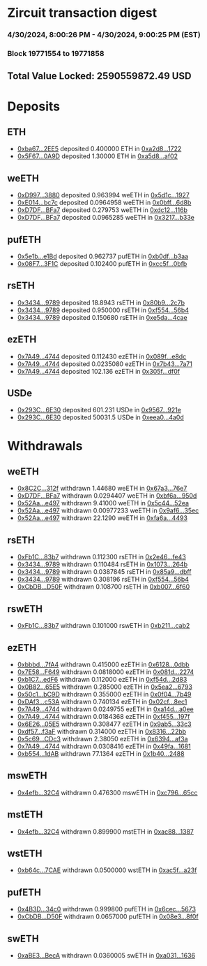 # Zircuit transaction digest
### 4/30/2024, 8:00:26 PM - 4/30/2024, 9:00:25 PM (EST)
### Block 19771554 to 19771858

## Total Value Locked: 2590559872.49 USD

# Deposits
## ETH
- [0xba67...2EE5](https://etherscan.io/address/0xba678c767De1f147e9e6f2E26492C904F0B32EE5) deposited 0.400000 ETH in [0xa2d8...1722](https://etherscan.io/tx/0xba678c767De1f147e9e6f2E26492C904F0B32EE5)
- [0x5F67...0A9D](https://etherscan.io/address/0x5F67f90b47363c393edBBB7EB8a0C5E99BA40A9D) deposited 1.30000 ETH in [0xa5d8...af02](https://etherscan.io/tx/0x5F67f90b47363c393edBBB7EB8a0C5E99BA40A9D)
## weETH
- [0xD997...3880](https://etherscan.io/address/0xD997e887d93276EF9Cef5B642AfFCc0B20c03880) deposited 0.963994 weETH in [0x5d1c...1927](https://etherscan.io/tx/0xD997e887d93276EF9Cef5B642AfFCc0B20c03880)
- [0xE014...bc7c](https://etherscan.io/address/0xE014c63C33777b1EeDECe48f7E5de886E541bc7c) deposited 0.0964958 weETH in [0x0bff...6d8b](https://etherscan.io/tx/0xE014c63C33777b1EeDECe48f7E5de886E541bc7c)
- [0xD7DF...BFa7](https://etherscan.io/address/0xD7DF7E085214743530afF339aFC420c7c720BFa7) deposited 0.279753 weETH in [0xdc12...116b](https://etherscan.io/tx/0xD7DF7E085214743530afF339aFC420c7c720BFa7)
- [0xD7DF...BFa7](https://etherscan.io/address/0xD7DF7E085214743530afF339aFC420c7c720BFa7) deposited 0.0965285 weETH in [0x3217...b33e](https://etherscan.io/tx/0xD7DF7E085214743530afF339aFC420c7c720BFa7)
## pufETH
- [0x5e1b...e1Bd](https://etherscan.io/address/0x5e1bd214FBfF85f66d5ce01a0C95F73ed191e1Bd) deposited 0.962737 pufETH in [0xb0df...b3aa](https://etherscan.io/tx/0x5e1bd214FBfF85f66d5ce01a0C95F73ed191e1Bd)
- [0x08F7...3F1C](https://etherscan.io/address/0x08F793cDFBEf911424d1A592Acf57BfFDC563F1C) deposited 0.102400 pufETH in [0xcc5f...0bfb](https://etherscan.io/tx/0x08F793cDFBEf911424d1A592Acf57BfFDC563F1C)
## rsETH
- [0x3434...9789](https://etherscan.io/address/0x34349c5569e7B846c3558961552D2202760A9789) deposited 18.8943 rsETH in [0x80b9...2c7b](https://etherscan.io/tx/0x34349c5569e7B846c3558961552D2202760A9789)
- [0x3434...9789](https://etherscan.io/address/0x34349c5569e7B846c3558961552D2202760A9789) deposited 0.950000 rsETH in [0xf554...56b4](https://etherscan.io/tx/0x34349c5569e7B846c3558961552D2202760A9789)
- [0x3434...9789](https://etherscan.io/address/0x34349c5569e7B846c3558961552D2202760A9789) deposited 0.150680 rsETH in [0xe5da...4cae](https://etherscan.io/tx/0x34349c5569e7B846c3558961552D2202760A9789)
## ezETH
- [0x7A49...4744](https://etherscan.io/address/0x7A493Be5c2ce014cD049Bf178a1ac0Db1B434744) deposited 0.112430 ezETH in [0x089f...e8dc](https://etherscan.io/tx/0x7A493Be5c2ce014cD049Bf178a1ac0Db1B434744)
- [0x7A49...4744](https://etherscan.io/address/0x7A493Be5c2ce014cD049Bf178a1ac0Db1B434744) deposited 0.0235080 ezETH in [0x7b43...7a71](https://etherscan.io/tx/0x7A493Be5c2ce014cD049Bf178a1ac0Db1B434744)
- [0x7A49...4744](https://etherscan.io/address/0x7A493Be5c2ce014cD049Bf178a1ac0Db1B434744) deposited 102.136 ezETH in [0x305f...df0f](https://etherscan.io/tx/0x7A493Be5c2ce014cD049Bf178a1ac0Db1B434744)
## USDe
- [0x293C...6E30](https://etherscan.io/address/0x293C6937D8D82e05B01335F7B33FBA0c8e256E30) deposited 601.231 USDe in [0x9567...921e](https://etherscan.io/tx/0x293C6937D8D82e05B01335F7B33FBA0c8e256E30)
- [0x293C...6E30](https://etherscan.io/address/0x293C6937D8D82e05B01335F7B33FBA0c8e256E30) deposited 50031.5 USDe in [0xeea0...4a0d](https://etherscan.io/tx/0x293C6937D8D82e05B01335F7B33FBA0c8e256E30)
# Withdrawals
## weETH
- [0x8C2C...312f](https://etherscan.io/address/0x8C2CdC40556d3C1120C93726f1D49a3787fa312f) withdrawn 1.44680 weETH in [0x67a3...76e7](https://etherscan.io/tx/0x8C2CdC40556d3C1120C93726f1D49a3787fa312f)
- [0xD7DF...BFa7](https://etherscan.io/address/0xD7DF7E085214743530afF339aFC420c7c720BFa7) withdrawn 0.0294407 weETH in [0xbf6a...950d](https://etherscan.io/tx/0xD7DF7E085214743530afF339aFC420c7c720BFa7)
- [0x52Aa...e497](https://etherscan.io/address/0x52Aa899454998Be5b000Ad077a46Bbe360F4e497) withdrawn 9.41000 weETH in [0x5c44...52ea](https://etherscan.io/tx/0x52Aa899454998Be5b000Ad077a46Bbe360F4e497)
- [0x52Aa...e497](https://etherscan.io/address/0x52Aa899454998Be5b000Ad077a46Bbe360F4e497) withdrawn 0.00977233 weETH in [0x9af6...35ec](https://etherscan.io/tx/0x52Aa899454998Be5b000Ad077a46Bbe360F4e497)
- [0x52Aa...e497](https://etherscan.io/address/0x52Aa899454998Be5b000Ad077a46Bbe360F4e497) withdrawn 22.1290 weETH in [0xfa6a...4493](https://etherscan.io/tx/0x52Aa899454998Be5b000Ad077a46Bbe360F4e497)
## rsETH
- [0xFb1C...83b7](https://etherscan.io/address/0xFb1C3C42534081787055dee18B9E907e337483b7) withdrawn 0.112300 rsETH in [0x2e46...fe43](https://etherscan.io/tx/0xFb1C3C42534081787055dee18B9E907e337483b7)
- [0x3434...9789](https://etherscan.io/address/0x34349c5569e7B846c3558961552D2202760A9789) withdrawn 0.110484 rsETH in [0x1073...264b](https://etherscan.io/tx/0x34349c5569e7B846c3558961552D2202760A9789)
- [0x3434...9789](https://etherscan.io/address/0x34349c5569e7B846c3558961552D2202760A9789) withdrawn 0.0387845 rsETH in [0x85a9...dbff](https://etherscan.io/tx/0x34349c5569e7B846c3558961552D2202760A9789)
- [0x3434...9789](https://etherscan.io/address/0x34349c5569e7B846c3558961552D2202760A9789) withdrawn 0.308196 rsETH in [0xf554...56b4](https://etherscan.io/tx/0x34349c5569e7B846c3558961552D2202760A9789)
- [0xCbDB...D50F](https://etherscan.io/address/0xCbDB8fCA03254030d5904dFd9006b9973131D50F) withdrawn 0.108700 rsETH in [0xb007...6f60](https://etherscan.io/tx/0xCbDB8fCA03254030d5904dFd9006b9973131D50F)
## rswETH
- [0xFb1C...83b7](https://etherscan.io/address/0xFb1C3C42534081787055dee18B9E907e337483b7) withdrawn 0.101000 rswETH in [0xb211...cab2](https://etherscan.io/tx/0xFb1C3C42534081787055dee18B9E907e337483b7)
## ezETH
- [0xbbbd...7fA4](https://etherscan.io/address/0xbbbd588113923d1Bc3F370F713d23b9e6f427fA4) withdrawn 0.415000 ezETH in [0x6128...0dbb](https://etherscan.io/tx/0xbbbd588113923d1Bc3F370F713d23b9e6f427fA4)
- [0x7E58...F649](https://etherscan.io/address/0x7E585685CAC1fA165d19EfeDb59F1D2faA9aF649) withdrawn 0.0818000 ezETH in [0x081d...2274](https://etherscan.io/tx/0x7E585685CAC1fA165d19EfeDb59F1D2faA9aF649)
- [0xb1C7...edF6](https://etherscan.io/address/0xb1C7b2d7Fc7070EBbFF152cbcA0861799D55edF6) withdrawn 0.112000 ezETH in [0xf54d...2d83](https://etherscan.io/tx/0xb1C7b2d7Fc7070EBbFF152cbcA0861799D55edF6)
- [0x0B82...65E5](https://etherscan.io/address/0x0B82cF396DA1c0031A9EAA3459a36AC6bC5B65E5) withdrawn 0.285000 ezETH in [0x5ea2...6793](https://etherscan.io/tx/0x0B82cF396DA1c0031A9EAA3459a36AC6bC5B65E5)
- [0x50c1...bC9D](https://etherscan.io/address/0x50c1a7087C971050Cc5Ff40D01BB77c52400bC9D) withdrawn 0.355000 ezETH in [0x0f04...7b49](https://etherscan.io/tx/0x50c1a7087C971050Cc5Ff40D01BB77c52400bC9D)
- [0xDAf3...c53A](https://etherscan.io/address/0xDAf368a4FfbfD9A1d862c58d4D520a893AFec53A) withdrawn 0.740134 ezETH in [0x02cf...8ec1](https://etherscan.io/tx/0xDAf368a4FfbfD9A1d862c58d4D520a893AFec53A)
- [0x7A49...4744](https://etherscan.io/address/0x7A493Be5c2ce014cD049Bf178a1ac0Db1B434744) withdrawn 0.0249755 ezETH in [0xa14d...a0ee](https://etherscan.io/tx/0x7A493Be5c2ce014cD049Bf178a1ac0Db1B434744)
- [0x7A49...4744](https://etherscan.io/address/0x7A493Be5c2ce014cD049Bf178a1ac0Db1B434744) withdrawn 0.0184368 ezETH in [0xf455...197f](https://etherscan.io/tx/0x7A493Be5c2ce014cD049Bf178a1ac0Db1B434744)
- [0x6E26...05E5](https://etherscan.io/address/0x6E2647fF7b13c8af1C8D8F9B658393F2BCD605E5) withdrawn 0.308477 ezETH in [0x9ab5...33c3](https://etherscan.io/tx/0x6E2647fF7b13c8af1C8D8F9B658393F2BCD605E5)
- [0xdf57...f3aF](https://etherscan.io/address/0xdf57429CE6B2672D3C00aC728510Aa4856aff3aF) withdrawn 0.314000 ezETH in [0x8316...22bb](https://etherscan.io/tx/0xdf57429CE6B2672D3C00aC728510Aa4856aff3aF)
- [0x5c69...CDc3](https://etherscan.io/address/0x5c69E636DcdD663eFd69C2bf2371556E6CA8CDc3) withdrawn 2.38050 ezETH in [0x6394...af3a](https://etherscan.io/tx/0x5c69E636DcdD663eFd69C2bf2371556E6CA8CDc3)
- [0x7A49...4744](https://etherscan.io/address/0x7A493Be5c2ce014cD049Bf178a1ac0Db1B434744) withdrawn 0.0308416 ezETH in [0x49fa...1681](https://etherscan.io/tx/0x7A493Be5c2ce014cD049Bf178a1ac0Db1B434744)
- [0xb554...1dAB](https://etherscan.io/address/0xb554B9856DFdbf52B98E0e4D2b981C34E20e1dAB) withdrawn 77.1364 ezETH in [0x1b40...2488](https://etherscan.io/tx/0xb554B9856DFdbf52B98E0e4D2b981C34E20e1dAB)
## mswETH
- [0x4efb...32C4](https://etherscan.io/address/0x4efb266C9D759Bd2e1C02Ea59e862f1763C532C4) withdrawn 0.476300 mswETH in [0xc796...65cc](https://etherscan.io/tx/0x4efb266C9D759Bd2e1C02Ea59e862f1763C532C4)
## mstETH
- [0x4efb...32C4](https://etherscan.io/address/0x4efb266C9D759Bd2e1C02Ea59e862f1763C532C4) withdrawn 0.899900 mstETH in [0xac88...1387](https://etherscan.io/tx/0x4efb266C9D759Bd2e1C02Ea59e862f1763C532C4)
## wstETH
- [0xb64c...7CAE](https://etherscan.io/address/0xb64c657ef64Ec20eD2Bf086fc87B6BaDD1E27CAE) withdrawn 0.0500000 wstETH in [0xac5f...a23f](https://etherscan.io/tx/0xb64c657ef64Ec20eD2Bf086fc87B6BaDD1E27CAE)
## pufETH
- [0x4B3D...34c0](https://etherscan.io/address/0x4B3D238968986C5527C8854f7c75AdCA5B2934c0) withdrawn 0.999800 pufETH in [0x6cec...5673](https://etherscan.io/tx/0x4B3D238968986C5527C8854f7c75AdCA5B2934c0)
- [0xCbDB...D50F](https://etherscan.io/address/0xCbDB8fCA03254030d5904dFd9006b9973131D50F) withdrawn 0.0657000 pufETH in [0x08e3...8f0f](https://etherscan.io/tx/0xCbDB8fCA03254030d5904dFd9006b9973131D50F)
## swETH
- [0xaBE3...BecA](https://etherscan.io/address/0xaBE3eb4Dbd0e75a31F074eF6345490E89E11BecA) withdrawn 0.0360005 swETH in [0xa031...1636](https://etherscan.io/tx/0xaBE3eb4Dbd0e75a31F074eF6345490E89E11BecA)
